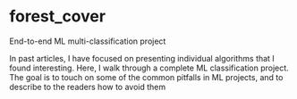 # forest_cover
End-to-end ML multi-classification project

In past articles, I have focused on presenting individual algorithms that I found interesting. Here, I walk through a complete ML classification project. The goal is to touch on some of the common pitfalls in ML projects, and to describe to the readers how to avoid them
